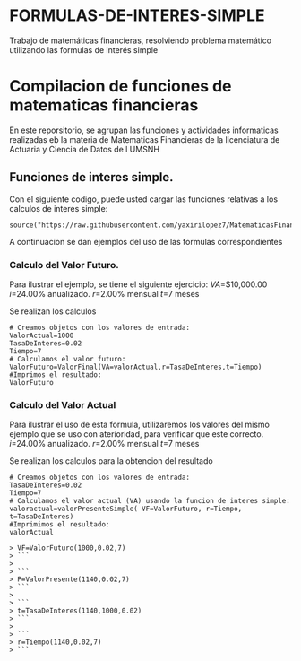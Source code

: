 # FORMULAS-DE-INTERES-SIMPLE
Trabajo de matemáticas financieras, resolviendo problema matemático utilizando las formulas de interés simple 
# Compilacion de funciones de matematicas financieras

En este reporsitorio, se agrupan las funciones y actividades informaticas realizadas eb la materia de Matematicas Financieras de la licenciatura de Actuaria y Ciencia de Datos de l UMSNH

## Funciones de interes simple.

Con el siguiente codigo, puede usted  cargar las funciones relativas a los calculos de interes simple:

```{r}
source("https://raw.githubusercontent.com/yaxirilopez7/MatematicasFinancieras2024/refs/heads/main/formulaInteresSimple.R")
```

A continuacion se dan ejemplos del uso de las formulas correspondientes


### Calculo del Valor Futuro.

Para ilustrar el ejemplo, se tiene el siguiente ejercicio:
$VA$=$10,000.00
$i$=24.00% anualizado.
$r$=2.00% mensual
$t$=7 meses

Se realizan los calculos
```{r}
# Creamos objetos con los valores de entrada:
ValorActual=1000
TasaDeInteres=0.02
Tiempo=7
# Calculamos el valor futuro:
ValorFuturo=ValorFinal(VA=valorActual,r=TasaDeInteres,t=Tiempo)
#Imprimos el resultado:
ValorFuturo
```
### Calculo del Valor Actual

Para ilustrar el uso de esta formula, utilizaremos los valores del mismo ejemplo que se uso con aterioridad, para verificar que este correcto.
$i$=24.00% anualizado.
$r$=2.00% mensual
$t$=7 meses

Se realizan los calculos para la obtencion del resultado
```{r}
# Creamos objetos con los valores de entrada:
TasaDeInteres=0.02
Tiempo=7
# Calculamos el valor actual (VA) usando la funcion de interes simple:
valoractual=valorPresenteSimple( VF=ValorFuturo, r=Tiempo, t=TasaDeInteres)
#Imprimimos el resultado:
valorActual
```

```
> VF=ValorFuturo(1000,0.02,7)
> ```
> 
> ```
> P=ValorPresente(1140,0.02,7)
> ```
> 
> ```
> t=TasaDeInteres(1140,1000,0.02)
> ```
> 
> ```
> r=Tiempo(1140,0.02,7)
> ```
